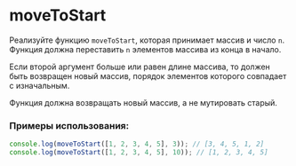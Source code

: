 # moveToStart

Реализуйте функцию `moveToStart`, которая принимает массив и число `n`. Функция должна переставить `n` элементов массива из конца в начало.

Если второй аргумент больше или равен длине массива, то должен быть возвращен новый массив, порядок элементов которого совпадает с изначальным.

Функция должна возвращать новый массив, а не мутировать старый.

### Примеры использования:

```javascript
console.log(moveToStart([1, 2, 3, 4, 5], 3)); // [3, 4, 5, 1, 2]
console.log(moveToStart([1, 2, 3, 4, 5], 10)); // [1, 2, 3, 4, 5]